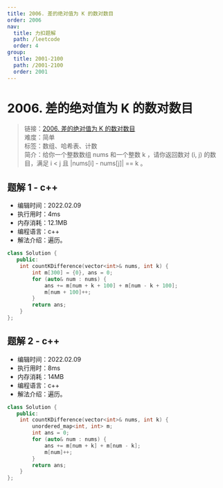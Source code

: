 ```yaml
---
title: 2006. 差的绝对值为 K 的数对数目
order: 2006
nav:
  title: 力扣题解
  path: /leetcode
  order: 4
group:
  title: 2001-2100
  path: /2001-2100
  order: 2001
---
```


# 2006. 差的绝对值为 K 的数对数目

> 链接：[2006. 差的绝对值为 K 的数对数目](https://leetcode-cn.com/problems/count-number-of-pairs-with-absolute-difference-k/)  
> 难度：简单  
> 标签：数组、哈希表、计数  
> 简介：给你一个整数数组 nums 和一个整数 k ，请你返回数对 (i, j) 的数目，满足 i < j 且 |nums[i] - nums[j]| == k 。

## 题解 1 - c++

- 编辑时间：2022.02.09
- 执行用时：4ms
- 内存消耗：12.1MB
- 编程语言：c++
- 解法介绍：遍历。

```cpp
class Solution {
   public:
    int countKDifference(vector<int>& nums, int k) {
        int m[300] = {0}, ans = 0;
        for (auto& num : nums) {
            ans += m[num + k + 100] + m[num - k + 100];
            m[num + 100]++;
        }
        return ans;
    }
};
```

## 题解 2 - c++

- 编辑时间：2022.02.09
- 执行用时：8ms
- 内存消耗：14MB
- 编程语言：c++
- 解法介绍：遍历。

```cpp
class Solution {
   public:
    int countKDifference(vector<int>& nums, int k) {
        unordered_map<int, int> m;
        int ans = 0;
        for (auto& num : nums) {
            ans += m[num + k] + m[num - k];
            m[num]++;
        }
        return ans;
    }
};
```
